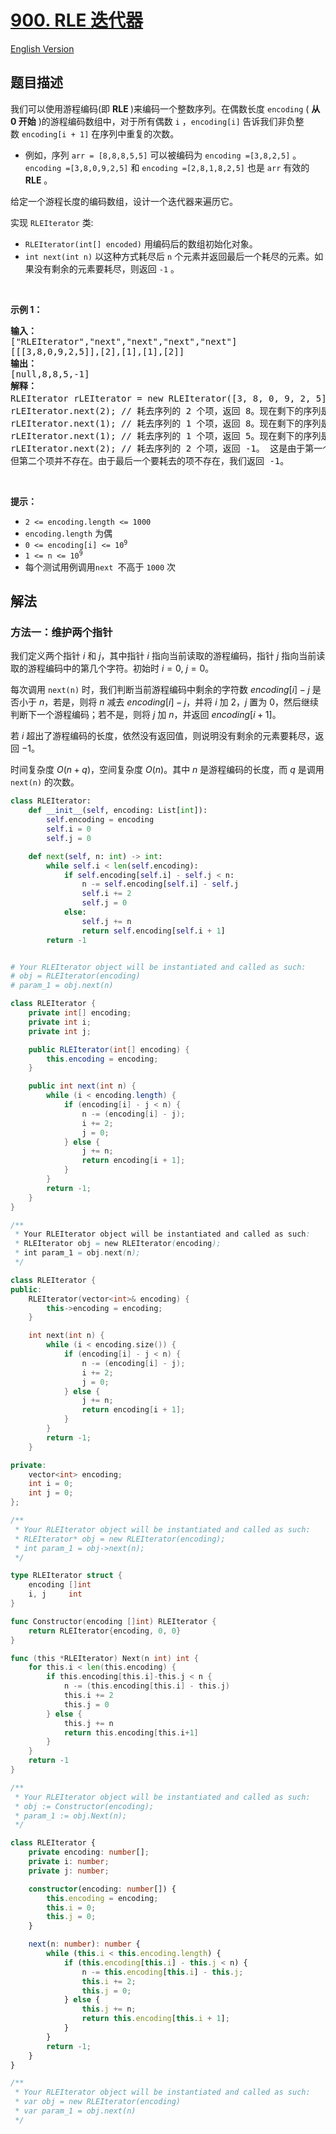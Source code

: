 # [900. RLE 迭代器](https://leetcode.cn/problems/rle-iterator)

[English Version](/solution/0900-0999/0900.RLE%20Iterator/README_EN.md)

<!-- tags:设计,数组,计数,迭代器 -->

## 题目描述

<!-- 这里写题目描述 -->

<p>我们可以使用游程编码(即&nbsp;<strong>RLE&nbsp;</strong>)来编码一个整数序列。在偶数长度&nbsp;<code>encoding</code>&nbsp;( <strong>从 0 开始</strong> )的游程编码数组中，对于所有偶数 <code>i</code> ，<code>encoding[i]</code>&nbsp;告诉我们非负整数&nbsp;<code>encoding[i + 1]</code>&nbsp;在序列中重复的次数。</p>

<ul>
	<li>例如，序列&nbsp;<code>arr = [8,8,8,5,5]</code>&nbsp;可以被编码为 <code>encoding =[3,8,2,5]</code> 。<code>encoding =[3,8,0,9,2,5]</code>&nbsp;和 <code>encoding =[2,8,1,8,2,5]</code> 也是&nbsp;<code>arr</code> 有效的 <strong>RLE</strong> 。</li>
</ul>

<p>给定一个游程长度的编码数组，设计一个迭代器来遍历它。</p>

<p>实现 <code>RLEIterator</code> 类:</p>

<ul>
	<li><code>RLEIterator(int[] encoded)</code>&nbsp;用编码后的数组初始化对象。</li>
	<li><code>int next(int n)</code> 以这种方式耗尽后 <code>n</code> 个元素并返回最后一个耗尽的元素。如果没有剩余的元素要耗尽，则返回 <code>-1</code> 。</li>
</ul>

<p>&nbsp;</p>

<p><strong>示例 1：</strong></p>

<pre>
<strong>输入：
</strong>["RLEIterator","next","next","next","next"]
[[[3,8,0,9,2,5]],[2],[1],[1],[2]]
<strong>输出：
</strong>[null,8,8,5,-1]
<strong>解释：</strong>
RLEIterator rLEIterator = new RLEIterator([3, 8, 0, 9, 2, 5]); // 这映射到序列 [8,8,8,5,5]。
rLEIterator.next(2); // 耗去序列的 2 个项，返回 8。现在剩下的序列是 [8, 5, 5]。
rLEIterator.next(1); // 耗去序列的 1 个项，返回 8。现在剩下的序列是 [5, 5]。
rLEIterator.next(1); // 耗去序列的 1 个项，返回 5。现在剩下的序列是 [5]。
rLEIterator.next(2); // 耗去序列的 2 个项，返回 -1。 这是由于第一个被耗去的项是 5，
但第二个项并不存在。由于最后一个要耗去的项不存在，我们返回 -1。
</pre>

<p>&nbsp;</p>

<p><strong>提示：</strong></p>

<ul>
	<li><code>2 &lt;= encoding.length &lt;= 1000</code></li>
	<li><code>encoding.length</code>&nbsp;为偶</li>
	<li><code>0 &lt;= encoding[i] &lt;= 10<sup>9</sup></code></li>
	<li><code>1 &lt;= n &lt;= 10<sup>9</sup></code></li>
	<li>每个测试用例调用<code>next </code>不高于&nbsp;<code>1000</code>&nbsp;次&nbsp;</li>
</ul>

## 解法

### 方法一：维护两个指针

我们定义两个指针 $i$ 和 $j$，其中指针 $i$ 指向当前读取的游程编码，指针 $j$ 指向当前读取的游程编码中的第几个字符。初始时 $i = 0$, $j = 0$。

每次调用 `next(n)` 时，我们判断当前游程编码中剩余的字符数 $encoding[i] - j$ 是否小于 $n$，若是，则将 $n$ 减去 $encoding[i] - j$，并将 $i$ 加 $2$，$j$ 置为 $0$，然后继续判断下一个游程编码；若不是，则将 $j$ 加 $n$，并返回 $encoding[i + 1]$。

若 $i$ 超出了游程编码的长度，依然没有返回值，则说明没有剩余的元素要耗尽，返回 $-1$。

时间复杂度 $O(n + q)$，空间复杂度 $O(n)$。其中 $n$ 是游程编码的长度，而 $q$ 是调用 `next(n)` 的次数。

<!-- tabs:start -->

```python
class RLEIterator:
    def __init__(self, encoding: List[int]):
        self.encoding = encoding
        self.i = 0
        self.j = 0

    def next(self, n: int) -> int:
        while self.i < len(self.encoding):
            if self.encoding[self.i] - self.j < n:
                n -= self.encoding[self.i] - self.j
                self.i += 2
                self.j = 0
            else:
                self.j += n
                return self.encoding[self.i + 1]
        return -1


# Your RLEIterator object will be instantiated and called as such:
# obj = RLEIterator(encoding)
# param_1 = obj.next(n)
```

```java
class RLEIterator {
    private int[] encoding;
    private int i;
    private int j;

    public RLEIterator(int[] encoding) {
        this.encoding = encoding;
    }

    public int next(int n) {
        while (i < encoding.length) {
            if (encoding[i] - j < n) {
                n -= (encoding[i] - j);
                i += 2;
                j = 0;
            } else {
                j += n;
                return encoding[i + 1];
            }
        }
        return -1;
    }
}

/**
 * Your RLEIterator object will be instantiated and called as such:
 * RLEIterator obj = new RLEIterator(encoding);
 * int param_1 = obj.next(n);
 */
```

```cpp
class RLEIterator {
public:
    RLEIterator(vector<int>& encoding) {
        this->encoding = encoding;
    }

    int next(int n) {
        while (i < encoding.size()) {
            if (encoding[i] - j < n) {
                n -= (encoding[i] - j);
                i += 2;
                j = 0;
            } else {
                j += n;
                return encoding[i + 1];
            }
        }
        return -1;
    }

private:
    vector<int> encoding;
    int i = 0;
    int j = 0;
};

/**
 * Your RLEIterator object will be instantiated and called as such:
 * RLEIterator* obj = new RLEIterator(encoding);
 * int param_1 = obj->next(n);
 */
```

```go
type RLEIterator struct {
	encoding []int
	i, j     int
}

func Constructor(encoding []int) RLEIterator {
	return RLEIterator{encoding, 0, 0}
}

func (this *RLEIterator) Next(n int) int {
	for this.i < len(this.encoding) {
		if this.encoding[this.i]-this.j < n {
			n -= (this.encoding[this.i] - this.j)
			this.i += 2
			this.j = 0
		} else {
			this.j += n
			return this.encoding[this.i+1]
		}
	}
	return -1
}

/**
 * Your RLEIterator object will be instantiated and called as such:
 * obj := Constructor(encoding);
 * param_1 := obj.Next(n);
 */
```

```ts
class RLEIterator {
    private encoding: number[];
    private i: number;
    private j: number;

    constructor(encoding: number[]) {
        this.encoding = encoding;
        this.i = 0;
        this.j = 0;
    }

    next(n: number): number {
        while (this.i < this.encoding.length) {
            if (this.encoding[this.i] - this.j < n) {
                n -= this.encoding[this.i] - this.j;
                this.i += 2;
                this.j = 0;
            } else {
                this.j += n;
                return this.encoding[this.i + 1];
            }
        }
        return -1;
    }
}

/**
 * Your RLEIterator object will be instantiated and called as such:
 * var obj = new RLEIterator(encoding)
 * var param_1 = obj.next(n)
 */
```

<!-- tabs:end -->

<!-- end -->

